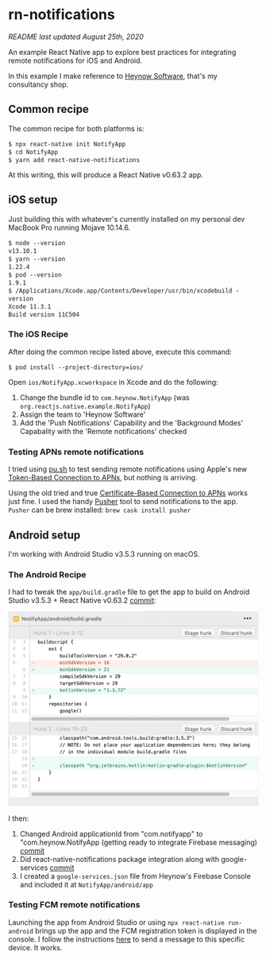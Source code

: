 # rn-notifications

*README last updated August 25th, 2020*

An example React Native app to explore best practices for integrating remote notifications for iOS and Android.

In this example I make reference to [Heynow Software](https://www.heynow.com), that's my consultancy shop.

## Common recipe

The common recipe for both platforms is:

```
$ npx react-native init NotifyApp
$ cd NotifyApp
$ yarn add react-native-notifications
```
At this writing, this will produce a React Native v0.63.2 app.

## iOS setup
Just building this with whatever's currently installed on my personal dev MacBook Pro running Mojave 10.14.6.

```
$ node --version
v13.10.1
$ yarn --version
1.22.4
$ pod --version
1.9.1
$ /Applications/Xcode.app/Contents/Developer/usr/bin/xcodebuild -version
Xcode 11.3.1
Build version 11C504
```

### The iOS Recipe
After doing the common recipe listed above, execute this command:

```
$ pod install --project-directory=ios/
```

Open `ios/NotifyApp.xcworkspace` in Xcode and do the following:

1. Change the bundle id to `com.heynow.NotifyApp` (was `org.reactjs.native.example.NotifyApp`)
2. Assign the team to 'Heynow Software'
3. Add the 'Push Notifications' Capability and the 'Background Modes' Capabality with the 'Remote notifications' checked

### Testing APNs remote notifications

I tried using [pu.sh](https://github.com/tsif/pu.sh/blob/master/pu.sh) to test sending remote notifications using Apple's new [Token-Based Connection to APNs](https://developer.apple.com/documentation/usernotifications/setting_up_a_remote_notification_server/establishing_a_token-based_connection_to_apns), but nothing is arriving.

Using the old tried and true [Certificate-Based Connection to APNs](https://developer.apple.com/documentation/usernotifications/setting_up_a_remote_notification_server/establishing_a_certificate-based_connection_to_apns) works just fine. I used the handy [Pusher](https://github.com/noodlewerk/NWPusher) tool to send notifications to the app. `Pusher` can be brew installed: `brew cask install pusher`

## Android setup
I'm working with Android Studio v3.5.3 running on macOS.

### The Android Recipe
I had to tweak the `app/build.gradle` file to get the app to build on Android Studio v3.5.3 + React Native v0.63.2 
[commit](https://github.com/jkoutavas/rn-notifications/commit/16eaecf8c93069e9005d2b13b38a8b548cb74892):

![](build.gradle-diff.png)

I then:

1. Changed Android applicationId from "com.notifyapp" to "com.heynow.NotifyApp (getting ready to integrate Firebase messaging) [commit](https://github.com/jkoutavas/rn-notifications/commit/4accb385fbeb2143dd34ef9cd29b4835c00cc95d)
2. Did react-native-notifications package integration along with google-services [commit](https://github.com/jkoutavas/rn-notifications/commit/58d832911e568b470badf33a6d19ab0abeab42cc)
3. I created a `google-services.json` file from Heynow's Firebase Console and included it at `NotifyApp/android/app`

### Testing FCM remote notifications

Launching the app from Android Studio or using `npx react-native run-android` brings up the app and the FCM registration token is displayed in the console. I follow the instructions [here](https://firebase.google.com/docs/cloud-messaging/android/first-message) to send a message to this specific device. It works.
